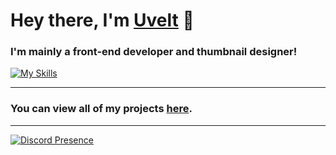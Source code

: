 # Hey there, I'm [Uvelt](https://uvelt.xyz) 👋

### I'm mainly a front-end developer and thumbnail designer!
[![My Skills](https://skillicons.dev/icons?i=js,html,css,vscode,visualstudio,powershell,ps,pr,mongodb,replit,github,dotnet,blender)]()

<hr>

### You can view all of my projects [here](https://github.com/Uveltt?tab=repositories).

<hr>

[![Discord Presence](https://lanyard.cnrad.dev/api/854034205020782603)](https://discord.dog/854034205020782603)
